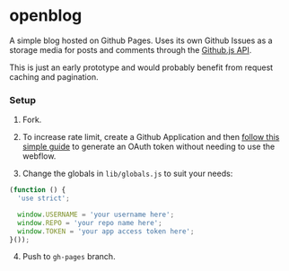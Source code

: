 # openblog

A simple blog hosted on Github Pages. Uses its own Github Issues as a storage media for posts and comments through the [Github.js API](https://github.com/michael/github).

This is just an early prototype and would probably benefit from request caching and pagination.

### Setup

1. Fork.

2. To increase rate limit, create a Github Application and then [follow this simple guide](https://developer.github.com/changes/2012-12-06-create-authorization-for-app/) to generate an OAuth token without needing to use the webflow.

3. Change the globals in `lib/globals.js` to suit your needs:

  ```javascript
  (function () {
    'use strict';

    window.USERNAME = 'your username here';
    window.REPO = 'your repo name here';
    window.TOKEN = 'your app access token here';
  }());
  ```

4. Push to `gh-pages` branch.
